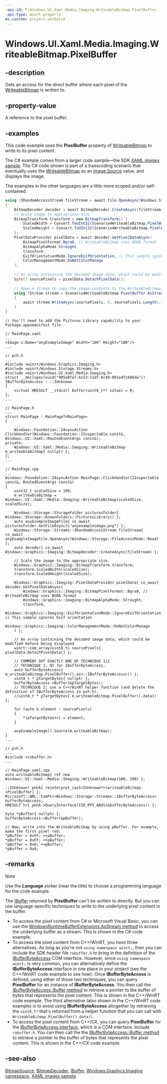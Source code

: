 ```yaml
---
-api-id: P:Windows.UI.Xaml.Media.Imaging.WriteableBitmap.PixelBuffer
-api-type: winrt property
ms.custom: project-verbatim
---
```


<!-- Property syntax
public Windows.Storage.Streams.IBuffer PixelBuffer { get; }
-->

# Windows.UI.Xaml.Media.Imaging.WriteableBitmap.PixelBuffer

## -description
Gets an access for the direct buffer where each pixel of the [WriteableBitmap](writeablebitmap.md) is written to.



## -property-value
A reference to the pixel buffer.

## -examples
This code example uses the **PixelBuffer** property of [WriteableBitmap](writeablebitmap.md) to write to its pixel content.

The C# example comes from a larger code sample&mdash;the SDK [XAML images sample](https://github.com/microsoftarchive/msdn-code-gallery-microsoft/tree/master/Official%20Windows%20Platform%20Sample/XAML%20images%20sample). The C# code shown is part of a transcoding scenario that eventually uses the [WriteableBitmap](writeablebitmap.md) as an [Image.Source](../windows.ui.xaml.controls/image_source.md) value, and displays the image.

The examples in the other languages are a little more scoped and/or self-contained.

```csharp
using (IRandomAccessStream fileStream = await file.OpenAsync(Windows.Storage.FileAccessMode.Read)) 
{
    BitmapDecoder decoder = await BitmapDecoder.CreateAsync(fileStream); 
    // Scale image to appropriate size 
    BitmapTransform transform = new BitmapTransform() {  
        ScaledWidth = Convert.ToUInt32(Scenario4WriteableBitmap.PixelWidth), 
        ScaledHeight = Convert.ToUInt32(Scenario4WriteableBitmap.PixelHeight)
    }; 
    PixelDataProvider pixelData = await decoder.GetPixelDataAsync( 
        BitmapPixelFormat.Bgra8, // WriteableBitmap uses BGRA format 
        BitmapAlphaMode.Straight, 
        transform, 
        ExifOrientationMode.IgnoreExifOrientation, // This sample ignores Exif orientation 
        ColorManagementMode.DoNotColorManage
    ); 
 
    // An array containing the decoded image data, which could be modified before being displayed 
    byte[] sourcePixels = pixelData.DetachPixelData(); 
 
    // Open a stream to copy the image contents to the WriteableBitmap's pixel buffer 
    using (Stream stream = Scenario4WriteableBitmap.PixelBuffer.AsStream()) 
    { 
        await stream.WriteAsync(sourcePixels, 0, sourcePixels.Length); 
    }                     
}
```

```cppwinrt
// You'll need to add the Pictures Library capability to your Package.appxmanifest file.

// MainPage.xaml
...
<Image x:Name="anyExampleImage" Width="100" Height="100"/>
...

// pch.h
...
#include <winrt/Windows.Graphics.Imaging.h>
#include <winrt/Windows.Storage.Streams.h>
#include <winrt/Windows.UI.Xaml.Media.Imaging.h>
struct __declspec(uuid("905a0fef-bc53-11df-8c49-001e4fc686da")) IBufferByteAccess : ::IUnknown
{
    virtual HRESULT __stdcall Buffer(uint8_t** value) = 0;
};
...

// MainPage.h
...
struct MainPage : MainPageT<MainPage>
{
    ...
    Windows::Foundation::IAsyncAction ClickHandler(Windows::Foundation::IInspectable const&, Windows::UI::Xaml::RoutedEventArgs const&);
private:
    Windows::UI::Xaml::Media::Imaging::WriteableBitmap m_writeableBitmap{ nullptr };
};
...

// MainPage.cpp
...
Windows::Foundation::IAsyncAction MainPage::ClickHandler(IInspectable const&, RoutedEventArgs const&)
{
    uint32_t scaledSize = 100;
    m_writeableBitmap = Windows::UI::Xaml::Media::Imaging::WriteableBitmap(scaledSize, scaledSize);

    Windows::Storage::StorageFolder picturesFolder{ Windows::Storage::KnownFolders::PicturesLibrary() };
    auto anyExampleImageFile{ co_await picturesFolder.GetFileAsync(L"anyexampleimage.png") };
    Windows::Storage::Streams::IRandomAccessStream fileStream{ co_await anyExampleImageFile.OpenAsync(Windows::Storage::FileAccessMode::Read) };
    auto decoder{ co_await Windows::Graphics::Imaging::BitmapDecoder::CreateAsync(fileStream) };

    // Scale the image to the appropriate size.
    Windows::Graphics::Imaging::BitmapTransform transform;
    transform.ScaledWidth(scaledSize);
    transform.ScaledHeight(scaledSize);

    Windows::Graphics::Imaging::PixelDataProvider pixelData{ co_await decoder.GetPixelDataAsync(
        Windows::Graphics::Imaging::BitmapPixelFormat::Bgra8, // WriteableBitmap uses BGRA format 
        Windows::Graphics::Imaging::BitmapAlphaMode::Straight,
        transform,
        Windows::Graphics::Imaging::ExifOrientationMode::IgnoreExifOrientation, // This sample ignores Exif orientation 
        Windows::Graphics::Imaging::ColorManagementMode::DoNotColorManage
    ) };

    // An array containing the decoded image data, which could be modified before being displayed 
    winrt::com_array<uint8_t> sourcePixels{ pixelData.DetachPixelData() };

    // COMMENT OUT EXACTLY ONE OF TECHNIQUE 1/2
    // TECHNIQUE 1; QI for IBufferByteAccess.
    auto bufferByteAccess{ m_writeableBitmap.PixelBuffer().as<::IBufferByteAccess>() };
    uint8_t * pTargetBytes{ nullptr };
    bufferByteAccess->Buffer(&pTargetBytes);
    // TECHNIQUE 2; use a C++/WinRT helper function (and delete the definition of IBufferByteAccess in pch.h).
    //uint8_t * pTargetBytes{ m_writeableBitmap.PixelBuffer().data() };

    for (auto & element : sourcePixels)
    {
        *(pTargetBytes++) = element;
    }

    anyExampleImage().Source(m_writeableBitmap);
}
...
```

```cppcx
// pch.h
...
#include <robuffer.h>
...

// MainPage.xaml.cpp
auto writeableBitmap{ ref new Windows::UI::Xaml::Media::Imaging::WriteableBitmap(100, 100) };

::IUnknown* pUnk{ reinterpret_cast<IUnknown*>(writeableBitmap->PixelBuffer) };
Microsoft::WRL::ComPtr<Windows::Storage::Streams::IBufferByteAccess> bufferByteAccess;
HRESULT hr{ pUnk->QueryInterface(IID_PPV_ARGS(&bufferByteAccess)) };

byte *pBuffer{ nullptr };
bufferByteAccess->Buffer(&pBuffer);

// Now, write into the WriteableBitmap by using pBuffer. For example, make the first pixel red.
*pBuffer = 0xFF; ++pBuffer;
*pBuffer = 0xFF; ++pBuffer;
*pBuffer = 0x0; ++pBuffer;
*pBuffer = 0x0;
```

## -remarks

> [!NOTE]
> Use the **Language** picker (near the title) to choose a programming language for the code example.

The [IBuffer](/uwp/api/windows.storage.streams.ibuffer) returned by **PixelBuffer** can't be written to directly. But you can use language-specific techniques to write to the underlying pixel content in the buffer.

- To access the pixel content from C# or Microsoft Visual Basic, you can use the [WindowsRuntimeBufferExtensions.AsStream method](/dotnet/api/system.runtime.interopservices.windowsruntime.windowsruntimebufferextensions.asstream?view=dotnet-uwp-10.0&preserve-view=true) to access the underlying buffer as a stream. This is shown in the C# code example.
- To access the pixel content from C++/WinRT, you have three alternatives. As long as you're not `using namespace winrt;`, then you can include the SDK header file `robuffer.h` to bring in the definition of the [IBufferByteAccess](/previous-versions/hh846267(v%3Dvs.85)) COM interface. However, since `using namespace winrt;` is very common, you can alternatively define the **IBufferByteAccess** interface in one place in your project (see the C++/WinRT code example to see how). Once **IBufferByteAccess** is defined, using either of those two techniques, you can query **PixelBuffer** for an instance of **IBufferByteAccess**. You then call the [IBufferByteAccess::Buffer method](/previous-versions/hh846268%28v%3dvs.85%29) to retrieve a pointer to the buffer of bytes that represents the pixel content. This is shown in the C++/WinRT code example. The third alternative (also shown in the C++/WinRT code example) is to avoid using **IBufferByteAccess** altogether by retrieving the `uint8_t*` that's returned from a helper function that you can call with `WriteableBitmap.PixelBuffer().data()`.
- To access the pixel content from C++/CX, you can query **PixelBuffer** for the [IBufferByteAccess interface](/previous-versions/hh846267(v%3Dvs.85)), which is a COM interface. Include `robuffer.h`. You can then call the the [IBufferByteAccess::Buffer method](/previous-versions/hh846268%28v%3dvs.85%29) to retrieve a pointer to the buffer of bytes that represents the pixel content. This is shown in the C++/CX code example.

## -see-also
[BitmapSource](bitmapsource.md), [BitmapDecoder](../windows.graphics.imaging/bitmapdecoder.md), [IBuffer](/uwp/api/windows.storage.streams.ibuffer), [Windows.Graphics.Imaging namespace](../windows.graphics.imaging/windows_graphics_imaging.md), [XAML images sample](https://github.com/microsoftarchive/msdn-code-gallery-microsoft/tree/master/Official%20Windows%20Platform%20Sample/XAML%20images%20sample)
